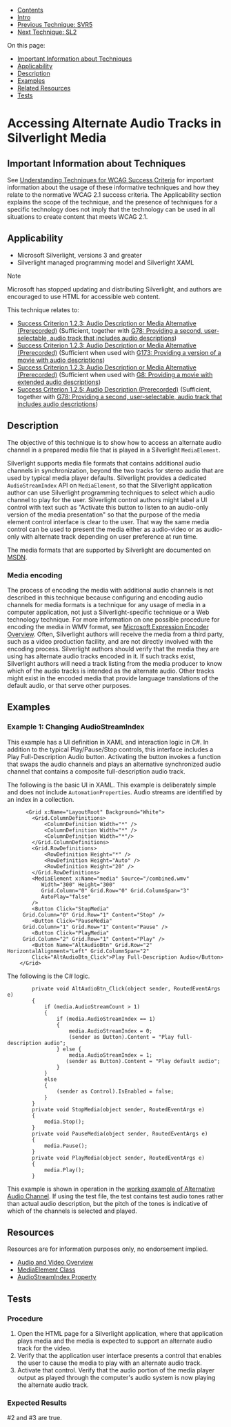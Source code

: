 -   [Contents](https://www.w3.org/WAI/WCAG21/Techniques/#techniques "Table of Contents")
-   [Intro](https://www.w3.org/WAI/WCAG21/Techniques/#introduction "Introduction to Techniques")
-   [Previous Technique: SVR5](../server-side-script/SVR5)
-   [Next Technique: SL2](SL2)

On this page:

-   [Important Information about Techniques](#important-information)
-   [Applicability](#applicability)
-   [Description](#description)
-   [Examples](#examples)
-   [Related Resources](#resources)
-   [Tests](#tests)

Accessing Alternate Audio Tracks in Silverlight Media
=====================================================

Important Information about Techniques
--------------------------------------

See [Understanding Techniques for WCAG Success Criteria](https://www.w3.org/WAI/WCAG21/Understanding/understanding-techniques) for important information about the usage of these informative techniques and how they relate to the normative WCAG 2.1 success criteria. The Applicability section explains the scope of the technique, and the presence of techniques for a specific technology does not imply that the technology can be used in all situations to create content that meets WCAG 2.1.

Applicability
-------------

-   Microsoft Silverlight, versions 3 and greater
-   Silverlight managed programming model and Silverlight XAML

Note

Microsoft has stopped updating and distributing Silverlight, and authors are encouraged to use HTML for accessible web content.

This technique relates to:

-   [Success Criterion 1.2.3: Audio Description or Media Alternative (Prerecorded)](https://www.w3.org/WAI/WCAG21/Understanding/audio-description-or-media-alternative-prerecorded) (Sufficient, together with [G78: Providing a second, user-selectable, audio track that includes audio descriptions](../general/G78))
-   [Success Criterion 1.2.3: Audio Description or Media Alternative (Prerecorded)](https://www.w3.org/WAI/WCAG21/Understanding/audio-description-or-media-alternative-prerecorded) (Sufficient when used with [G173: Providing a version of a movie with audio descriptions](../general/G173))
-   [Success Criterion 1.2.3: Audio Description or Media Alternative (Prerecorded)](https://www.w3.org/WAI/WCAG21/Understanding/audio-description-or-media-alternative-prerecorded) (Sufficient when used with [G8: Providing a movie with extended audio descriptions](../general/G8))
-   [Success Criterion 1.2.5: Audio Description (Prerecorded)](https://www.w3.org/WAI/WCAG21/Understanding/audio-description-prerecorded) (Sufficient, together with [G78: Providing a second, user-selectable, audio track that includes audio descriptions](../general/G78))

Description
-----------

The objective of this technique is to show how to access an alternate audio channel in a prepared media file that is played in a Silverlight `MediaElement`.

Silverlight supports media file formats that contains additional audio channels in synchronization, beyond the two tracks for stereo audio that are used by typical media player defaults. Silverlight provides a dedicated `AudioStreamIndex` API on `MediaElement`, so that the Silverlight application author can use Silverlight programming techniques to select which audio channel to play for the user. Silverlight control authors might label a UI control with text such as "Activate this button to listen to an audio-only version of the media presentation" so that the purpose of the media element control interface is clear to the user. That way the same media control can be used to present the media either as audio-video or as audio-only with alternate track depending on user preference at run time.

The media formats that are supported by Silverlight are documented on [MSDN](https://msdn.microsoft.com/en-us/library/cc189080(VS.95).aspx).

### Media encoding

The process of encoding the media with additional audio channels is not described in this technique because configuring and encoding audio channels for media formats is a technique for any usage of media in a computer application, not just a Silverlight-specific technique or a Web technology technique. For more information on one possible procedure for encoding the media in WMV format, see [Microsoft Expression Encoder Overview](http://go.microsoft.com/fwlink/?LinkID=321498). Often, Silverlight authors will receive the media from a third party, such as a video production facility, and are not directly involved with the encoding process. Silverlight authors should verify that the media they are using has alternate audio tracks encoded in it. If such tracks exist, Silverlight authors will need a track listing from the media producer to know which of the audio tracks is intended as the alternate audio. Other tracks might exist in the encoded media that provide language translations of the default audio, or that serve other purposes.

Examples
--------

### Example 1: Changing AudioStreamIndex

This example has a UI definition in XAML and interaction logic in C\#. In addition to the typical Play/Pause/Stop controls, this interface includes a Play Full-Description Audio button. Activating the button invokes a function that swaps the audio channels and plays an alternative synchronized audio channel that contains a composite full-description audio track.

The following is the basic UI in XAML. This example is deliberately simple and does not include `AutomationProperties`. Audio streams are identified by an index in a collection.

          <Grid x:Name="LayoutRoot" Background="White">
            <Grid.ColumnDefinitions>
                <ColumnDefinition Width="*" />
                <ColumnDefinition Width="*" />
                <ColumnDefinition Width="*"/>
            </Grid.ColumnDefinitions>
            <Grid.RowDefinitions>
                <RowDefinition Height="*" />
                <RowDefinition Height="Auto" />
                <RowDefinition Height="20" />
            </Grid.RowDefinitions>
            <MediaElement x:Name="media" Source="/combined.wmv"
               Width="300" Height="300" 
               Grid.Column="0" Grid.Row="0" Grid.ColumnSpan="3"
               AutoPlay="false"
            />
            <Button Click="StopMedia" 
         Grid.Column="0" Grid.Row="1" Content="Stop" />
            <Button Click="PauseMedia" 
         Grid.Column="1" Grid.Row="1" Content="Pause" />
            <Button Click="PlayMedia" 
         Grid.Column="2" Grid.Row="1" Content="Play" />
            <Button Name="AltAudioBtn" Grid.Row="2" HorizontalAlignment="Left" Grid.ColumnSpan="2" 
            Click="AltAudioBtn_Click">Play Full-Description Audio</Button>
        </Grid>

The following is the C\# logic.

            private void AltAudioBtn_Click(object sender, RoutedEventArgs e)
            {
                if (media.AudioStreamCount > 1)
                {
                    if (media.AudioStreamIndex == 1)
                    {
                        media.AudioStreamIndex = 0;
                        (sender as Button).Content = "Play full-description audio";
                    } else {
                        media.AudioStreamIndex = 1;
                       (sender as Button).Content = "Play default audio";
                    }
                }
                else
                {
                    (sender as Control).IsEnabled = false;
                }
            }
            private void StopMedia(object sender, RoutedEventArgs e)
            {
                media.Stop();
            }
            private void PauseMedia(object sender, RoutedEventArgs e)
            {
                media.Pause();
            }
            private void PlayMedia(object sender, RoutedEventArgs e)
            {
                media.Play();
            }

This example is shown in operation in the [working example of Alternative Audio Channel](../../working-examples/silverlight-alternative-audio-channel/). If using the test file, the test contains test audio tones rather than actual audio description, but the pitch of the tones is indicative of which of the channels is selected and played.

Resources
---------

Resources are for information purposes only, no endorsement implied.

-   [Audio and Video Overview](https://msdn.microsoft.com/en-us/library/cc189078(VS.95).aspx)
-   [MediaElement Class](https://msdn.microsoft.com/en-us/library/system.windows.controls.mediaelement%28VS.95%29.aspx)
-   [AudioStreamIndex Property](https://msdn.microsoft.com/en-us/library/system.windows.controls.mediaelement.audiostreamindex%28VS.95%29.aspx)

Tests
-----

### Procedure

1.  Open the HTML page for a Silverlight application, where that application plays media and the media is expected to support an alternate audio track for the video.
2.  Verify that the application user interface presents a control that enables the user to cause the media to play with an alternate audio track.
3.  Activate that control. Verify that the audio portion of the media player output as played through the computer's audio system is now playing the alternate audio track.

### Expected Results

\#2 and \#3 are true.
